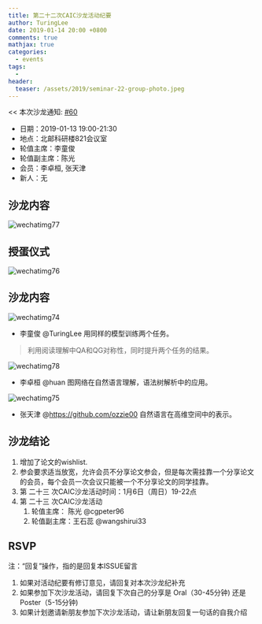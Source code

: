 ```yaml
---
title: 第二十二次CAIC沙龙活动纪要
author: TuringLee
date: 2019-01-14 20:00 +0800
comments: true
mathjax: true
categories: 
  - events
tags:
  - 
header:
  teaser: /assets/2019/seminar-22-group-photo.jpeg
---
```


<< 本次沙龙通知: [#60](https://github.com/BUPT/ai-ml.club/issues/60)

- 日期：2019-01-13 19:00-21:30
- 地点：北邮科研楼821会议室
- 轮值主席：李童俊  
- 轮值副主席：陈光 
- 会员：李卓桓, 张天津    
- 新人：无

## 沙龙内容

![wechatimg77](https://user-images.githubusercontent.com/17496872/51104082-085f6380-1820-11e9-8247-270622154018.jpeg)


授蛋仪式
-----
![wechatimg76](https://user-images.githubusercontent.com/17496872/51104100-144b2580-1820-11e9-88fc-f426de37e462.jpeg)

沙龙内容
----

![wechatimg74](https://user-images.githubusercontent.com/17496872/51104239-8facd700-1820-11e9-81aa-6dccd2a17064.jpeg)
- 李童俊 @TuringLee 用同样的模型训练两个任务。
> 利用阅读理解中QA和QG对称性，同时提升两个任务的结果。

![wechatimg78](https://user-images.githubusercontent.com/17496872/51104268-a6532e00-1820-11e9-8cc7-9a9d65bf9187.jpeg)
- 李卓桓 @huan 图网络在自然语言理解，语法树解析中的应用。


![wechatimg75](https://user-images.githubusercontent.com/17496872/51104839-39d92e80-1822-11e9-8e3a-91272282be75.jpeg)

- 张天津 @https://github.com/ozzie00 自然语言在高维空间中的表示。

## 沙龙结论
1. 增加了论文的wishlist.
2. 参会要求适当放宽，允许会员不分享论文参会，但是每次需挂靠一个分享论文的会员，每个会员一次会议只能被一个不分享论文的同学挂靠。
3. 第 二十三 次CAIC沙龙活动时间：1月6日（周日）19-22点
4. 第 二十三 次CAIC沙龙活动
    1. 轮值主席： 陈光 @cgpeter96 
    1. 轮值副主席：王石蕊 @wangshirui33 

## RSVP

注：“回复”操作，指的是回复本ISSUE留言

1. 如果对活动纪要有修订意见，请回复对本次沙龙纪补充
1. 如果参加下次沙龙活动，请回复下次自己的分享是 Oral（30-45分钟) 还是Poster（5-15分钟)
1. 如果计划邀请新朋友参加下次沙龙活动，请让新朋友回复一句话的自我介绍



